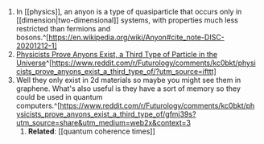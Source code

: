 1. In [[physics]], an anyon is a type of quasiparticle that occurs only in [[dimension|two-dimensional]] systems, with properties much less restricted than fermions and bosons.^[https://en.wikipedia.org/wiki/Anyon#cite_note-DISC-20201212-1]
2. [Physicists Prove Anyons Exist, a Third Type of Particle in the Universe](https://www.discovermagazine.com/the-sciences/physicists-prove-anyons-exist-a-third-type-of-particle-in-the-universe)^[https://www.reddit.com/r/Futurology/comments/kc0bkt/physicists_prove_anyons_exist_a_third_type_of/?utm_source=ifttt]
3. Well they only exist in 2d materials so maybe you might see them in graphene. What's also useful is they have a sort of memory so they could be used in quantum computers.^[https://www.reddit.com/r/Futurology/comments/kc0bkt/physicists_prove_anyons_exist_a_third_type_of/gfmj39s?utm_source=share&utm_medium=web2x&context=3
	1. **Related**: [[quantum coherence times]]